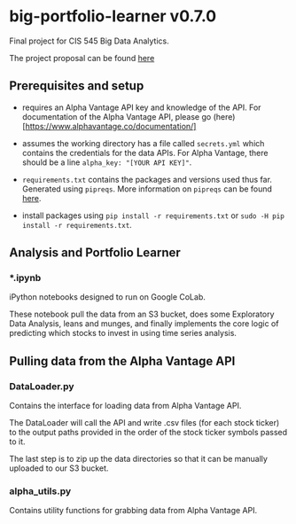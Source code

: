 # big-portfolio-learner v0.7.0

Final project for CIS 545 Big Data Analytics. 

The project proposal can be found [here](https://docs.google.com/document/d/1jpFaxwhn7syQj1THJNVp7wHw0W0kc132rCYXXk73hac/edit?usp=sharing)

## Prerequisites and setup

- requires an Alpha Vantage API key and knowledge of the API. For documentation of the Alpha Vantage API, please go (here)[https://www.alphavantage.co/documentation/]

- assumes the working directory has a file called `secrets.yml` which contains the credentials for the data APIs. For Alpha Vantage, there should be a line `alpha_key: "[YOUR API KEY]"`.

- `requirements.txt` contains the packages and versions used thus far. Generated using `pipreqs`. More information on `pipreqs` can be found [here](https://github.com/bndr/pipreqs).

- install packages using `pip install -r requirements.txt` or `sudo -H pip install -r requirements.txt`.

## Analysis and Portfolio Learner

### *.ipynb

iPython notebooks designed to run on Google CoLab.

These notebook pull the data from an S3 bucket, does some Exploratory Data Analysis, leans and munges, and finally implements the core logic of predicting which stocks to invest in using time series analysis.

## Pulling data from the Alpha Vantage API

### DataLoader.py

Contains the interface for loading data from Alpha Vantage API.

The DataLoader will call the API and write .csv files (for each stock ticker) to the output paths provided in the order of the stock ticker symbols passed to it.

The last step is to zip up the data directories so that it can be manually uploaded to our S3 bucket.

### alpha_utils.py

Contains utility functions for grabbing data from Alpha Vantage API.
